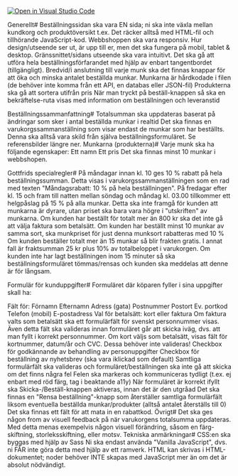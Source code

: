 [![Open in Visual Studio Code](https://classroom.github.com/assets/open-in-vscode-c66648af7eb3fe8bc4f294546bfd86ef473780cde1dea487d3c4ff354943c9ae.svg)](https://classroom.github.com/online_ide?assignment_repo_id=9317120&assignment_repo_type=AssignmentRepo)

Generellt#
Beställningssidan ska vara EN sida; ni ska inte växla mellan kundkorg och produktöversikt t.ex. Det räcker alltså med HTML-fil och tillhörande JavaScript-kod.
Webbshoppen ska vara responsiv. Hur design/utseende ser ut, är upp till er, men det ska fungera på mobil, tablet & desktop.
Gränssnittet/sidans utseende ska vara intuitivt.
Det ska gå att utföra hela beställningsförfarandet med hjälp av enbart tangentbordet (tillgängligt).
Bredvid/i anslutning till varje munk ska det finnas knappar för att öka och minska antalet beställda munkar.
Munkarna är hårdkodade i filen (de behöver inte komma från ett API, en databas eller JSON-fil)
Produkterna ska gå att sortera utifrån pris
När man tryckt på beställ-knappen så ska en bekräftelse-ruta visas med information om beställningen och leveranstid

Beställningssammanfattning#
Totalsumman ska uppdateras baserat på ändringar som sker i antal beställda munkar i realtid
Det ska finnas en varukorgssammanställning som visar endast de munkar som har beställts. Denna ska alltså vara skild från själva beställningsformuläret. Se referensbilder längre ner.
Munkarna (produkterna)#
Varje munk ska ha följande egenskaper:
Ett namn
Ett pris
Det ska finnas minst 10 munkar i webbshopen.

Gottfrids specialregler#
På måndagar innan kl. 10 ges 10 % rabatt på hela beställningssumman. Detta visas i varukorgssammanställningen som en rad med texten "Måndagsrabatt: 10 % på hela beställningen".
På fredagar efter kl. 15 och fram till natten mellan söndag och måndag kl. 03.00 tillkommer ett helgpåslag på 15 % på alla munkar. Detta ska inte framgå för kunden att munkarna är dyrare, utan priset ska bara vara högre i "utskriften" av munkarna.
Om kunden har beställt för totalt mer än 800 kr ska det inte gå att välja faktura som betalsätt.
Om kunden har beställt minst 10 munkar av samma sort, ska munkpriset för just denna munksort rabatteras med 10 %
Om kunden beställer totalt mer än 15 munkar så blir frakten gratis. I annat fall är fraktsumman 25 kr plus 10% av totalbeloppet i varukorgen.
Om kunden inte har lagt beställningen inom 15 minuter så ska beställningsformuläret tömmas/rensas och kunden ska meddelas att denne är för långsam.

Formulär för kunduppgifter#
Formuläret där köparen fyller i sina uppgifter skall ha:

Fält för:
Förnamn
Efternamn
Adress (gata)
Postnummer
Postort
Ev. portkod
Telefon (mobil)
E-postadress
Val för betalsätt: kort eller faktura
Om faktura valts som betalsätt ska ett formulärfält för svenskt personnummer visas. Även detta fält ska valideras innan formuläret går att skicka iväg, dvs. att man fyllt i korrekt personnummer.
Om kort väljs som betalsätt, visas fält för kortnummer, datum/år och CVC. Dessa behöver inte valideras!
Checkbox för godkännande av behandling av personuppgifter
Checkbox för beställning av nyhetsbrev (ska vara iklickad som default)
Samtliga formulärfält ska valideras och formuläret/beställningen ska inte gå att skicka om det finns några fel
Felen ska markeras och kommuniceras tydligt (t.ex. ej enbart med röd färg, tag i beaktande a11y)
När formuläret är korrekt ifyllt ska Skicka-/Beställ-knappen aktiveras, innan det är den utgråad
Det ska finnas en "Rensa beställning"-knapp som återställer samtliga formulärfält liksom eventuella beställda munkar/produkter (alltså antalet återställs till 0)
Det ska finnas ett fält för att mata in en rabattkod.
Övrigt#
Det ska ges någon from av visuell feedback på när varukorgens totalsumma uppdateras. Med detta menas exempelvis någon visuell förändring, såsom en färg-skiftning, storleksskiftning, eller motsv.
Tekniska anmärkningar#
CSS:en ska byggas med hjälp av Sass
Ni ska endast använda "Vanilla JavaScript", dvs. ni FÅR inte göra detta med hjälp av ett ramverk.
HTML kan skrivas i HTML-dokumentet; noder behöver INTE skapas med JavaScript mer än om det är absolut nödvändigt.